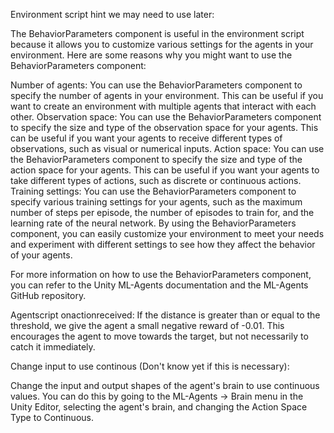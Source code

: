 Environment script hint we may need to use later:

The BehaviorParameters component is useful in the environment script because it allows you to customize various settings for the agents in your environment. Here are some reasons why you might want to use the BehaviorParameters component:

Number of agents: You can use the BehaviorParameters component to specify the number of agents in your environment. This can be useful if you want to create an environment with multiple agents that interact with each other.
Observation space: You can use the BehaviorParameters component to specify the size and type of the observation space for your agents. This can be useful if you want your agents to receive different types of observations, such as visual or numerical inputs.
Action space: You can use the BehaviorParameters component to specify the size and type of the action space for your agents. This can be useful if you want your agents to take different types of actions, such as discrete or continuous actions.
Training settings: You can use the BehaviorParameters component to specify various training settings for your agents, such as the maximum number of steps per episode, the number of episodes to train for, and the learning rate of the neural network.
By using the BehaviorParameters component, you can easily customize your environment to meet your needs and experiment with different settings to see how they affect the behavior of your agents.

For more information on how to use the BehaviorParameters component, you can refer to the Unity ML-Agents documentation and the ML-Agents GitHub repository.

Agentscript onactionreceived:
If the distance is greater than or equal to the threshold, we give the agent a small negative reward of -0.01. This encourages the agent to move towards the target, but not necessarily to catch it immediately.

Change input to use continous (Don't know yet if this is necessary):

Change the input and output shapes of the agent's brain to use continuous values. You can do this by going to the ML-Agents -> Brain menu in the Unity Editor, selecting the agent's brain, and changing the Action Space Type to Continuous.
